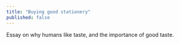 ```yaml
---
title: "Buying good stationery"
published: false
---
```


Essay on why humans like taste, and the importance of good taste. 